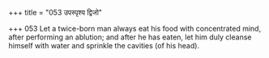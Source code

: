 +++
title = "053 उपस्पृश्य द्विजो"

+++
053	Let a twice-born man always eat his food with concentrated mind, after performing an ablution; and after he has eaten, let him duly cleanse himself with water and sprinkle the cavities (of his head).